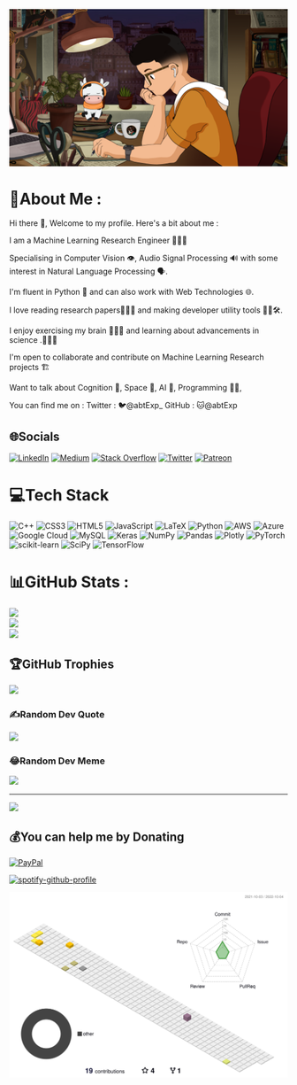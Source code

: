 <img src='lofi_generator.png' alt='lofi_img' />

# 💫About Me :

Hi there 🙋, Welcome to my profile. Here's a bit about me : 

I am a Machine Learning Research Engineer 🤖👨‍💻

Specialising in Computer Vision 👁️, Audio Signal Processing 🔊 with some interest in Natural Language Processing 🗣️.

I'm fluent in Python 🐍 and can also work with Web Technologies 🌐.

I love reading research papers🧑‍🔬📃 and making developer utility tools 👨‍💻🛠️.

I enjoy exercising my brain 🏋️‍♂️🧠 and learning about advancements in science .🧬🔭🌌

I'm open to collaborate and contribute on Machine Learning Research projects 🏗️

Want to talk about Cognition 🙇, Space 🌌, AI 🤖, Programming 👨‍💻, 

You can find me on : 
Twitter : 🐦@abtExp_
GitHub : 🐱@abtExp

## 🌐Socials
[![LinkedIn](https://img.shields.io/badge/LinkedIn-%230077B5.svg?logo=linkedin&logoColor=white)](https://linkedin.com/in//in/abtExp) [![Medium](https://img.shields.io/badge/Medium-12100E?logo=medium&logoColor=white)](https://medium.com/@@abt.exp) [![Stack Overflow](https://img.shields.io/badge/-Stackoverflow-FE7A16?logo=stack-overflow&logoColor=white)](https://stackoverflow.com/users/abtexp) [![Twitter](https://img.shields.io/badge/Twitter-%231DA1F2.svg?logo=Twitter&logoColor=white)](https://twitter.com/abtExp_) [![Patreon](https://img.shields.io/badge/Patreon-%231DA1F2.svg?logo=Patreon&logoColor=white)](https://patreon.com/abtExp) 

# 💻Tech Stack
![C++](https://img.shields.io/badge/c++-%2300599C.svg?style=for-the-badge&logo=c%2B%2B&logoColor=white) ![CSS3](https://img.shields.io/badge/css3-%231572B6.svg?style=for-the-badge&logo=css3&logoColor=white) ![HTML5](https://img.shields.io/badge/html5-%23E34F26.svg?style=for-the-badge&logo=html5&logoColor=white) ![JavaScript](https://img.shields.io/badge/javascript-%23323330.svg?style=for-the-badge&logo=javascript&logoColor=%23F7DF1E) ![LaTeX](https://img.shields.io/badge/latex-%23008080.svg?style=for-the-badge&logo=latex&logoColor=white) ![Python](https://img.shields.io/badge/python-3670A0?style=for-the-badge&logo=python&logoColor=ffdd54) ![AWS](https://img.shields.io/badge/AWS-%23FF9900.svg?style=for-the-badge&logo=amazon-aws&logoColor=white) ![Azure](https://img.shields.io/badge/azure-%230072C6.svg?style=for-the-badge&logo=azure-devops&logoColor=white) ![Google Cloud](https://img.shields.io/badge/Google%20Cloud-%234285F4.svg?style=for-the-badge&logo=google-cloud&logoColor=white) ![MySQL](https://img.shields.io/badge/mysql-%2300f.svg?style=for-the-badge&logo=mysql&logoColor=white) ![Keras](https://img.shields.io/badge/Keras-%23D00000.svg?style=for-the-badge&logo=Keras&logoColor=white) ![NumPy](https://img.shields.io/badge/numpy-%23013243.svg?style=for-the-badge&logo=numpy&logoColor=white) ![Pandas](https://img.shields.io/badge/pandas-%23150458.svg?style=for-the-badge&logo=pandas&logoColor=white) ![Plotly](https://img.shields.io/badge/Plotly-%233F4F75.svg?style=for-the-badge&logo=plotly&logoColor=white) ![PyTorch](https://img.shields.io/badge/PyTorch-%23EE4C2C.svg?style=for-the-badge&logo=PyTorch&logoColor=white) ![scikit-learn](https://img.shields.io/badge/scikit--learn-%23F7931E.svg?style=for-the-badge&logo=scikit-learn&logoColor=white) ![SciPy](https://img.shields.io/badge/SciPy-%230C55A5.svg?style=for-the-badge&logo=scipy&logoColor=%white) ![TensorFlow](https://img.shields.io/badge/TensorFlow-%23FF6F00.svg?style=for-the-badge&logo=TensorFlow&logoColor=white)
# 📊GitHub Stats :
![](https://github-readme-stats.vercel.app/api?username=abtExp&theme=vue-dark&hide_border=true&include_all_commits=true&count_private=true)<br/>
![](https://github-readme-streak-stats.herokuapp.com/?user=abtExp&theme=vue-dark&hide_border=true)<br/>
![](https://github-readme-stats.vercel.app/api/top-langs/?username=abtExp&theme=vue-dark&hide_border=true&include_all_commits=true&count_private=true&layout=compact)

## 🏆GitHub Trophies
![](https://github-profile-trophy.vercel.app/?username=abtExp&theme=gitdimmed&no-frame=true&no-bg=true&margin-w=4)

### ✍️Random Dev Quote
![](https://quotes-github-readme.vercel.app/api?type=horizontal&theme=dark)

### 😂Random Dev Meme
<img src="https://random-memer.herokuapp.com/" width="512px"/>

---
[![](https://visitcount.itsvg.in/api?id=abtExp&icon=5&color=3)](https://visitcount.itsvg.in)

  ## 💰You can help me by Donating
  [![PayPal](https://img.shields.io/badge/PayPal-00457C?style=for-the-badge&logo=paypal&logoColor=white)](https://paypal.me/abtExp1) 

  <!-- Proudly created with GPRM ( https://gprm.itsvg.in ) -->
  
  [![spotify-github-profile](https://spotify-github-profile.vercel.app/api/view?uid=mltougo6bx9njjym52t24kw64&cover_image=true&theme=default&bar_color=53b14f&bar_color_cover=false)](https://spotify-github-profile.vercel.app/api/view?uid=mltougo6bx9njjym52t24kw64&redirect=true)
  
  <img src='profile-3d-contrib/profile-season-animate.svg' alt='contributions' />
  
